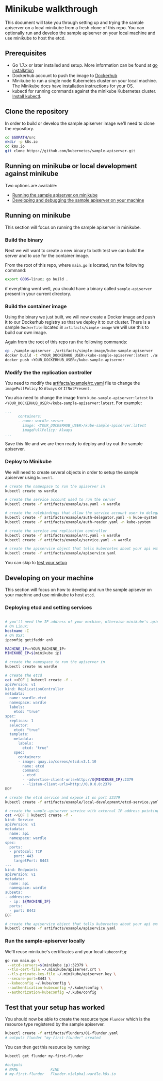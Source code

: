 # Minikube walkthrough

This document will take you through setting up and trying the sample apiserver on a local minikube from a fresh clone of this repo.
You can optionally run and develop the sample apiserver on your local machine and use minikube to host the etcd.

## Prerequisites

- Go 1.7.x or later installed and setup. More information can be found at [go installation](https://golang.org/doc/install)
- Dockerhub account to push the image to [Dockerhub](https://hub.docker.com/)
- Minikube to run a single node Kubernetes cluster on your local machine. The Minikube docs have [installation instructions](https://github.com/kubernetes/minikube#installation) for your OS.
- kubectl for running commands against the minikube Kubernetes cluster. [Install kubectl](https://kubernetes.io/docs/tasks/tools/install-kubectl/).

## Clone the repository

In order to build or develop the sample apiserver image we'll need to clone the repository.

```bash
cd $GOPATH/src
mkdir -p k8s.io
cd k8s.io
git clone https://github.com/kubernetes/sample-apiserver.git
```

## Running on minikube or local development against minikube

Two options are available:

- [Running the sample apiserver on minikube](#running-on-minikube)
- [Developing and debugging the sample apiserver on your machine](#developing-on-your-machine)

## Running on minikube

This section will focus on running the sample apiserver in minikube.

### Build the binary

Next we will want to create a new binary to both test we can build the server and to use for the container image.

From the root of this repo, where `main.go` is located, run the following command:

```bash
export GOOS=linux; go build .
```

if everything went well, you should have a binary called `sample-apiserver` present in your current directory.

### Build the container image

Using the binary we just built, we will now create a Docker image and push it to our Dockerhub registry so that we deploy it to our cluster.
There is a sample `Dockerfile` located in `artifacts/simple-image` we will use this to build our own image.

Again from the root of this repo run the following commands:

```bash
cp ./sample-apiserver ./artifacts/simple-image/kube-sample-apiserver
docker build -t <YOUR_DOCKERHUB_USER>/kube-sample-apiserver:latest ./artifacts/simple-image
docker push <YOUR_DOCKERHUB_USER>/kube-sample-apiserver
```

### Modify the the replication controller

You need to modify the [artifacts/example/rc.yaml](/artifacts/example/rc.yaml) file to change the `imagePullPolicy` to `Always` or `IfNotPresent`.

You also need to change the image from `kube-sample-apiserver:latest` to `<YOUR_DOCKERHUB_USER>/kube-sample-apiserver:latest`. For example:

```yaml
...
      containers:
      - name: wardle-server
        image: <YOUR_DOCKERHUB_USER>/kube-sample-apiserver:latest
        imagePullPolicy: Always
...
```

Save this file and we are then ready to deploy and try out the sample apiserver.

### Deploy to Minikube

We will need to create several objects in order to setup the sample apiserver using `kubectl`.

```bash
# create the namespace to run the apiserver in
kubectl create ns wardle

# create the service account used to run the server
kubectl create -f artifacts/example/sa.yaml -n wardle

# create the rolebindings that allow the service account user to delegate authz back to the kubernetes master for incoming requests to the apiserver
kubectl create -f artifacts/example/auth-delegator.yaml -n kube-system
kubectl create -f artifacts/example/auth-reader.yaml -n kube-system

# create the service and replication controller
kubectl create -f artifacts/example/rc.yaml -n wardle
kubectl create -f artifacts/example/service.yaml -n wardle

# create the apiservice object that tells kubernetes about your api extension and where in the cluster the server is located
kubectl create -f artifacts/example/apiservice.yaml
```

You can skip to [test your setup](#test-that-your-setup-has-worked)

## Developing on your machine

This section will focus on how to develop and run the sample apisever on your machine and use minikube to host `etcd`.

### Deploying etcd and setting services

```bash

# you'll need the IP address of your machine, otherwise minikube's apiserver cannot talk to your sample-apiserver.
# On Linux:
hostname -I
# On OSX:
ipconfig getifaddr en0

MACHINE_IP=<YOUR_MACHINE_IP>
MINIKUBE_IP=$(minikube ip)

# create the namespace to run the apiserver in
kubectl create ns wardle

# create the etcd
cat <<EOF | kubectl create -f -
apiVersion: v1
kind: ReplicationController
metadata:
  name: wardle-etcd
  namespace: wardle
  labels:
    etcd: "true"
spec:
  replicas: 1
  selector:
    etcd: "true"
  template:
    metadata:
      labels:
        etcd: "true"
    spec:
      containers:
      - image: quay.io/coreos/etcd:v3.1.10
        name: etcd
        command:
        - etcd
        - -advertise-client-urls=http://${MINIKUBE_IP}:2379
        - -listen-client-urls=http://0.0.0.0:2379
EOF

# create the etcd service and expose it on port 32379
kubectl create -f artifacts/example/local-development/etcd-service.yaml

# create the sample-apiserver service with external IP address pointing to our local machine
cat <<EOF | kubectl create -f -
kind: Service
apiVersion: v1
metadata:
  name: api
  namespace: wardle
spec:
  ports:
  - protocol: TCP
    port: 443
    targetPort: 8443
---
kind: Endpoints
apiVersion: v1
metadata:
  name: api
  namespace: wardle
subsets:
- addresses:
  - ip: ${MACHINE_IP}
  ports:
  - port: 8443
EOF

# create the apiservice object that tells kubernetes about your api extension and where outside of the cluster the server is located
kubectl create -f artifacts/example/apiservice.yaml
```

### Run the sample-apiserver locally

We'll reuse minikube's certificates and your local `kubeconfig`:

```bash
go run main.go \
 --etcd-servers=$(minikube ip):32379 \
 --tls-cert-file ~/.minikube/apiserver.crt \
 --tls-private-key-file ~/.minikube/apiserver.key \
 --secure-port=8443 \
 --kubeconfig ~/.kube/config \
 --authentication-kubeconfig ~/.kube/config \
 --authorization-kubeconfig ~/.kube/config
```

## Test that your setup has worked

You should now be able to create the resource type `Flunder` which is the resource type registered by the sample apiserver.

```bash
kubectl create -f artifacts/flunders/01-flunder.yaml
# outputs flunder "my-first-flunder" created
```

You can then get this resource by running:

```bash
kubectl get flunder my-first-flunder

#outputs
# NAME               KIND
# my-first-flunder   Flunder.v1alpha1.wardle.k8s.io
```
